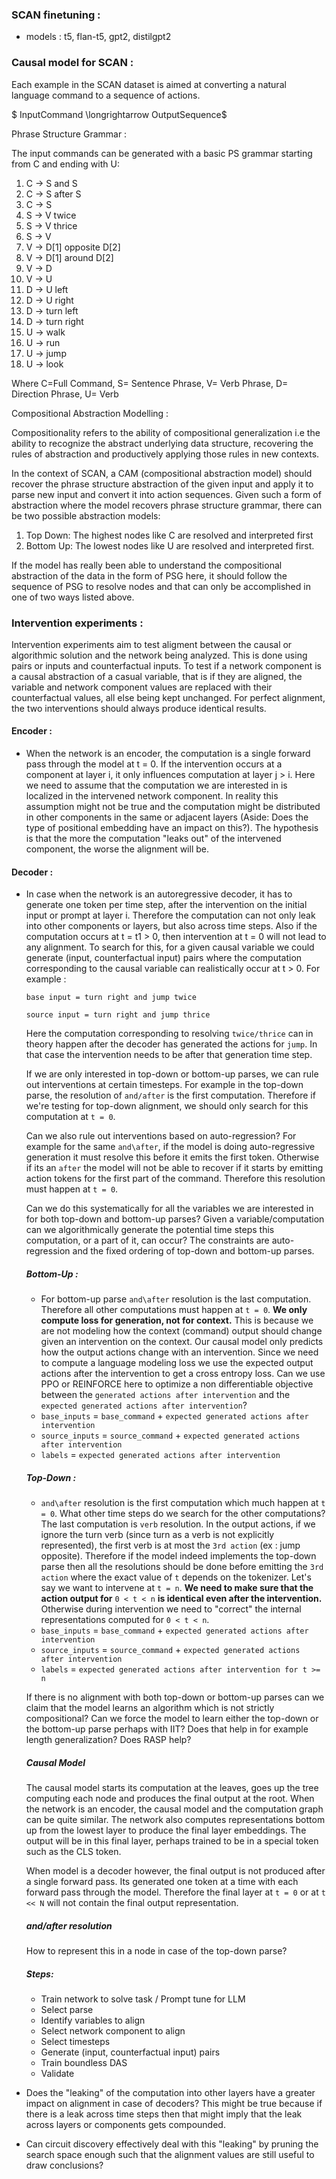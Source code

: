 ### SCAN finetuning : 
- models : t5, flan-t5, gpt2, distilgpt2

### Causal model for SCAN : 

Each example in the SCAN dataset is aimed at converting a natural language command to a sequence of actions. 

$ InputCommand \longrightarrow OutputSequence$

Phrase Structure Grammar :

The input commands can be generated with a basic PS grammar starting from C and ending with U: 

1. C $\longrightarrow$ S and S
2. C $\longrightarrow$ S after S
3. C $\longrightarrow$ S
4. S $\longrightarrow$ V twice
5. S $\longrightarrow$ V thrice
6. S $\longrightarrow$ V
7. V $\longrightarrow$ D[1] opposite D[2]
8. V $\longrightarrow$ D[1] around D[2]
9. V $\longrightarrow$ D
10. V $\longrightarrow$ U
11. D $\longrightarrow$ U left
12. D $\longrightarrow$ U right
13. D $\longrightarrow$ turn left
14. D $\longrightarrow$ turn right
15. U $\longrightarrow$ walk
16. U $\longrightarrow$ run
17. U $\longrightarrow$ jump
18. U $\longrightarrow$ look

Where C=Full Command, S= Sentence Phrase, V= Verb Phrase, D= Direction Phrase, U= Verb

Compositional Abstraction Modelling :

Compositionality refers to the ability of compositional generalization i.e the ability to recognize the abstract underlying data structure, recovering the rules of abstraction and productively applying those rules in new contexts.

In the context of SCAN, a CAM (compositional abstraction model) should recover the phrase structure abstraction of the given input and apply it to parse new input and convert it into action sequences. Given such a form of abstraction where the model recovers phrase structure grammar, there can be two possible abstraction models: 

1. Top Down: The highest nodes like C are resolved and interpreted first
2. Bottom Up: The lowest nodes like U are resolved and interpreted first.

If the model has really been able to understand the compositional abstraction of the data in the form of PSG here, it should follow the sequence of PSG to resolve nodes and that can only be accomplished in one of two ways listed above. 


### Intervention experiments :

Intervention experiments aim to test aligment between the causal or algorithmic solution and the network being analyzed. This is done using pairs or inputs and counterfactual inputs. To test if a network component is a causal abstraction of a casual variable, that is if they are aligned, the variable and network component values are replaced with their counterfactual values, all else being kept unchanged. For perfect alignment, the two interventions should always produce identical results. 

#### Encoder : 
- When the network is an encoder, the computation is a single forward pass through the model at t = 0. If the intervention occurs at a component at layer i, it only influences computation at layer j > i. Here we need to assume that the computation we are interested in is localized in the intervened network component. In reality this assumption might not be true and the computation might be distributed in other components in the same or adjacent layers (Aside: Does the type of positional embedding have an impact on this?). The hypothesis is that the more the computation "leaks out" of the intervened component, the worse the alignment will be.  

#### Decoder : 
- In case when the network is an autoregressive decoder, it has to generate one token per time step, after the intervention on the initial input or prompt at layer i. Therefore the computation can not only leak into other components or layers, but also across time steps. Also if the computation occurs at t = t1 > 0, then intervention at t = 0 will not lead to any alignment. To search for this, for a given causal variable we could generate (input, counterfactual input) pairs where the computation corresponding to the causal variable can realistically occur at t > 0. For example : 

    `base input = turn right and jump twice`

    `source input = turn right and jump thrice`

    Here the computation corresponding to resolving `twice/thrice` can in theory happen after the decoder has generated the actions for `jump`. In that case the intervention needs to be after that generation time step.
    
    If we are only interested in top-down or bottom-up parses, we can rule out interventions at certain timesteps. For example in the top-down parse, the resolution of `and/after` is the first computation. Therefore if we're testing for top-down alignment, we should only search for this computation at `t = 0`.
    
    Can we also rule out interventions based on auto-regression? For example for the same `and\after`, if the model is doing auto-regressive generation it must resolve this before it emits the first token. Otherwise if its an `after` the model will not be able to recover if it starts by emitting action tokens for the first part of the command. Therefore this resolution must happen at `t = 0`.
    
    Can we do this systematically for all the variables we are interested in for both top-down and bottom-up parses? Given a variable/computation can we algorithmically generate the potential time steps this computation, or a part of it, can occur? The constraints are auto-regression and the fixed ordering of top-down and bottom-up parses. 

    ##### Bottom-Up :
    - For bottom-up parse `and\after` resolution is the last computation. Therefore all other computations must happen at `t = 0`. **We only compute loss for generation, not for context.** This is because we are not modeling how the context (command) output should change given an intervention on the context. Our causal model only predicts how the output actions change with an intervention. Since we need to compute a language modeling loss we use the expected output actions after the intervention to get a cross entropy loss. Can we use PPO or REINFORCE here to optimize a non differentiable objective between the `generated actions after intervention` and the `expected generated actions after intervention`?
    * `base_inputs` = `base_command` + `expected generated actions after intervention`
    * `source_inputs` = `source_command` + `expected generated actions after intervention`
    * `labels` = `expected generated actions after intervention`

    ##### Top-Down : 
    - `and\after` resolution is the first computation which much happen at `t = 0`. What other time steps do we search for the other computations? The last computation is `verb` resolution. In the output actions, if we ignore the turn verb (since turn as a verb is not explicitly represented), the first verb is at most the `3rd action` (ex : jump opposite). Therefore if the model indeed implements the top-down parse then all the resolutions should be done before emitting the `3rd action` where the exact value of `t` depends on the tokenizer. Let's say we want to intervene at `t = n`. **We need to make sure that the action output for** `0 < t < n` **is identical even after the intervention.** Otherwise during intervention we need to "correct" the internal representations computed for `0 < t < n`.  
    * `base_inputs` = `base_command` + `expected generated actions after intervention`
    * `source_inputs` = `source_command` + `expected generated actions after intervention`
    * `labels` = `expected generated actions after intervention for t >= n`

    If there is no alignment with both top-down or bottom-up parses can we claim that the model learns an algorithm which is not strictly compositional? Can we force the model to learn either the top-down or the bottom-up parse perhaps with IIT? Does that help in for example length generalization? Does RASP help?

    ##### Causal Model
    The causal model starts its computation at the leaves, goes up the tree computing each node and produces the final output at the root. When the network is an encoder, the causal model and the computation graph can be quite similar. The network also computes representations bottom up from the lowest layer to produce the final layer embeddings. The output will be in this final layer, perhaps trained to be in a special token such as the CLS token.

    When model is a decoder however, the final output is not produced after a single forward pass. Its generated one token at a time with each forward pass through the model. Therefore the final layer at `t = 0` or at `t << N` will not contain the final output representation. 

    ##### and/after resolution
    How to represent this in a node in case of the top-down parse?


    ##### Steps:

    - Train network to solve task / Prompt tune for LLM 
    - Select parse
    - Identify variables to align
    - Select network component to align
    - Select timesteps
    - Generate (input, counterfactual input) pairs
    - Train boundless DAS
    - Validate

- Does the "leaking" of the computation into other layers have a greater impact on alignment in case of decoders? This might be true because if there is a leak across time steps then that might imply that the leak across layers or components gets compounded. 

- Can circuit discovery effectively deal with this "leaking" by pruning the search space enough such that the alignment values are still useful to draw conclusions?